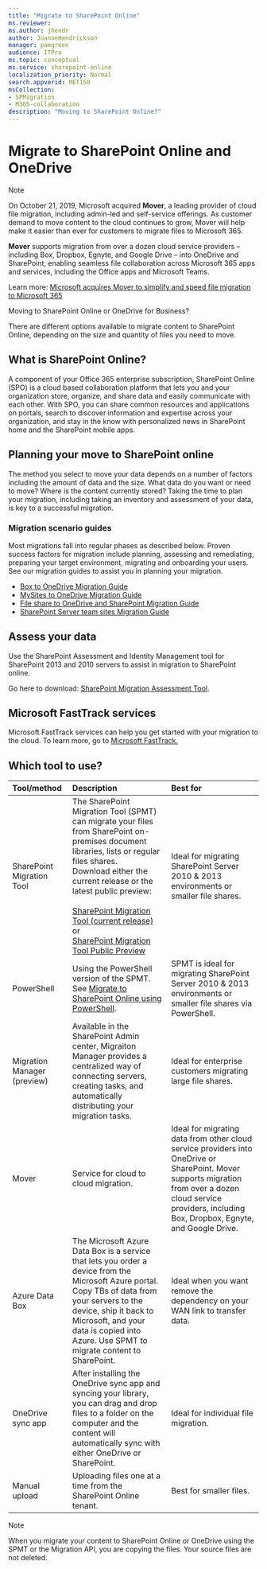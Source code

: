 ```yaml
---
title: "Migrate to SharePoint Online"
ms.reviewer: 
ms.author: jhendr
author: JoanneHendrickson
manager: pamgreen
audience: ITPro
ms.topic: conceptual
ms.service: sharepoint-online
localization_priority: Normal
search.appverid: MET150
msCollection: 
- SPMigration
- M365-collaboration
description: "Moving to SharePoint Online?"
---
```


# Migrate to SharePoint Online and OneDrive


>[!Note]
> On October 21, 2019, Microsoft acquired **Mover**, a leading provider of cloud file migration, including admin-led and self-service offerings. As customer demand to move content to the cloud continues to grow, Mover will help make it easier than ever for customers to migrate files to Microsoft 365.
>
>**Mover** supports migration from over a dozen cloud service providers – including Box, Dropbox, Egnyte, and Google Drive – into OneDrive and SharePoint, enabling seamless file collaboration across Microsoft 365 apps and services, including the Office apps and Microsoft Teams.
>
>Learn more:  [Microsoft acquires Mover to simplify and speed file migration to Microsoft 365](https://aka.ms/migration/news)


Moving to SharePoint Online or OneDrive for Business?

There are different options available to migrate content to SharePoint Online, depending on the size and quantity of files you need to move.
  
## What is SharePoint Online?

A component of your Office 365 enterprise subscription, SharePoint Online (SPO) is a cloud based collaboration platform that lets you and your organization store, organize, and share data and easily communicate with each other. With SPO, you can share common resources and applications on portals, search to discover information and expertise across your organization, and stay in the know with personalized news in SharePoint home and the SharePoint mobile apps.
  
## Planning your move to SharePoint online

The method you select to move your data depends on a number of factors including the amount of data and the size. What data do you want or need to move? Where is the content currently stored? Taking the time to plan your migration, including taking an inventory and assessment of your data, is key to a successful migration.

### Migration scenario guides

Most migrations fall into regular phases as described below. Proven success factors for migration include planning, assessing and remediating, preparing your target environment, migrating and onboarding your users.  See our migration guides to assist you in planning your migration.

- [Box to OneDrive Migration Guide](https://docs.microsoft.com/sharepointmigration/box-to-onedrive-and-sharepoint-migration-guide)
- [MySites to OneDrive Migration Guide](https://docs.microsoft.com/sharepointmigration/mysites-to-onedrive-migration-guide)
- [File share to OneDrive and SharePoint Migration Guide](https://docs.microsoft.com/sharepointmigration/fileshare-to-odsp-migration-guide)
- [SharePoint Server team sites Migration Guide](https://docs.microsoft.com/sharepointmigration/sp-teams-sites-migration-guide)

## Assess your data

  Use the SharePoint Assessment and Identity Management tool for SharePoint 2013 and 2010 servers to assist in migration to SharePoint online.

  Go here to download: <a href="https://www.microsoft.com/en-us/download/details.aspx?id=53598">SharePoint Migration Assessment Tool</a>.

## Microsoft FastTrack services

Microsoft FastTrack services can help you get started with your migration to the cloud. To learn more, go to <a href="https://fasttrack.microsoft.com/about"> Microsoft FastTrack.</a>

## Which tool to use?

|**Tool/method**|**Description**|**Best for**|
|:-----|:-----|:-----|
|SharePoint Migration Tool|The SharePoint Migration Tool (SPMT) can migrate your files from SharePoint on-premises document libraries, lists or regular files shares.</br>Download either the current release or the latest public preview: </br></br>[SharePoint Migration Tool (current release)](http://spmtreleasescus.blob.core.windows.net/install/default.htm) or </br>[SharePoint Migration Tool Public Preview](https://spmtreleasescus.blob.core.windows.net/betainstall/default.htm)|Ideal for migrating SharePoint Server 2010 & 2013 environments or smaller file shares.|
|PowerShell|Using the PowerShell version of the SPMT. See [Migrate to SharePoint Online using PowerShell](https://docs.microsoft.com/sharepointmigration/overview-spmt-ps-cmdlets).|SPMT is ideal for migrating SharePoint Server 2010 & 2013 environments or smaller file shares via PowerShell. |
|Migration Manager (preview)|Available in the SharePoint Admin center, Migraiton Manager provides a centralized way of connecting servers, creating tasks, and automatically distributing your migration tasks.|Ideal for enterprise customers migrating large file shares.|
|Mover|Service for cloud to cloud migration.|Ideal for migrating data from other cloud service providers into OneDrive or SharePoint. Mover supports migration from over a dozen cloud service providers, including Box, Dropbox, Egnyte, and Google Drive.|
|Azure Data Box| The Microsoft Azure Data Box is a service that lets you order a device from the Microsoft Azure portal. Copy TBs of data from your servers to the device, ship it back to Microsoft, and your data is copied into Azure. Use SPMT to migrate content to SharePoint. |Ideal when you want remove the dependency on your WAN link to transfer data.|
|OneDrive sync app  <br/> |After installing the OneDrive sync app and syncing your library, you can drag and drop files to a folder on the computer and the content will automatically sync with either OneDrive or SharePoint.  <br/> |Ideal for individual file migration.|
|Manual upload  <br/> |Uploading files one at a time from the SharePoint Online tenant. <br/> |Best for smaller files.|

>[!Note]
>When you migrate your content to SharePoint Online or OneDrive using the SPMT or the Migration API, you are copying the files.  Your source files are not deleted.
